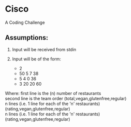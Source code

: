 # Cisco
A Coding Challenge

## Assumptions:

1. Input will be received from stdin
2. Input will be of the form:
    
    - 2                   
    - 50 5 7 38           
    - 5 4 0 36            
    - 3 20 20 60          
    
Where:
first line is the (n) number of restaurants  
second line is the team order (total,vegan,glutenfree,regular)  
n lines (i.e. 1 line for each of the 'n' restaurants) (rating,vegan,glutenfree,regular)  
n lines (i.e. 1 line for each of the 'n' restaurants) (rating,vegan,glutenfree,regular)  
